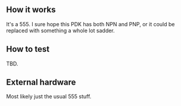 <!---

This file is used to generate your project datasheet. Please fill in the information below and delete any unused
sections.

You can also include images in this folder and reference them in the markdown. Each image must be less than
512 kb in size, and the combined size of all images must be less than 1 MB.
-->

## How it works

It's a 555. I sure hope this PDK has both NPN and PNP, or it could be replaced with something a whole lot sadder.

## How to test

TBD.

## External hardware

Most likely just the usual 555 stuff.
